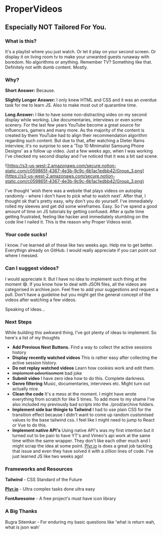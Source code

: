 # ProperVideos
## Especially NOT Tailored For You.

### What is this?

It's a playlist where you just watch. Or let it play on your second screen. Or display it on living room tv to make your unwanted guests runaway with boredom. No algorithms or anything. Remember TV? Something like that.  Definitely not with dumb content. Mostly.

### Why?

**Short Answer:** Because.

**Slightly Longer Answer:** I only knew HTML and CSS and it was an overdue task for me to learn JS. Also to make most out of quarantine time. 

**Long Answer:** I like to have some non-distracting video on my second display while working. Like documentaries, interviews or even some scenery. For the last few years YouTube become a great source for influencers, gamers and many more. As the majority of the content is created by them YouTube had to align their recommendation algorithm regarding such content. But due to that, after watching a Dieter Rams interview, it's no surprise to see a 'Top 10 Minimalist Samsung Phone Designs' as a follow up video. Just a few weeks ago, when I was working I've checked my second display and I've noticed that it was a bit sad scene. 

![https://s3-us-west-2.amazonaws.com/secure.notion-static.com/c059865f-4367-4e3b-9c9c-6b1ac1edbb42/Group_3.png](https://s3-us-west-2.amazonaws.com/secure.notion-static.com/c059865f-4367-4e3b-9c9c-6b1ac1edbb42/Group_3.png)

I've thought 'wish there was a website that plays videos on autoplay randomly - where I don't have to pick what to watch next'. After that, I thought ok that's pretty easy, why don't you do yourself. I've  immediately rolled my sleeves and get did some wireframes. Easy. So I've spend a good amount of time on JS tutorials by getting confused. After a quite time getting frustrated, feeling like hacker and immediately stumbling on the code line I nailed it. This is the reason why Proper Videos exist. 

### Your code sucks!

I know. I've learned all of these like two weeks ago. Help me to get better. Everythign already on GitHub. I would really appreciate if you can point out where I messed. 

### Can I suggest videos?

I would appreciate it. But I have no idea to implement such thing at the moment 😅. If you know how to deal with JSON files, all the videos are categorised in archive.json. Feel free to add your suggestions and request a pull. Don't have a guideline but you might get the general concept of the videos after watching a few videos. 

Speaking of ideas...

### Next Steps

While building this awkward thing, I've got plenty of ideas to implement. So here's a list of my thoughts

- **Add Previous Next Buttons.** Find a way to collect the active sessions history
- **Display recently watched videos** This is rather easy after collecting the active session history.
- **Do not replay watched videos** Learn how cookies work and edit them.
- ~~implement advertisement~~  bad joke
- **Submit video** I have zero idea how to do this. Complete darkness.
- **Genre filtering** Music, documentaries, interviews etc. Might turn out actually nice.
- **Clean the code** It's a mess at the moment. I might have wrote everything from scratch for like 5 times. To add more to my shame I've also included my previously bad scripts into the ./prod/archive   folders.
- **Implement side bar thingie to Tailwind** I had to use plain CSS for the transition effect because I didn't want to come up random customised values to the base tailwind css. I feel like I might need to jump to React or Vue to do this.
- **Implement native API's** Using native API's was my first intention but it turned out to be pain to have YT's and Vimeo's api work at the same time within the same wrapper. They don't like each other much and I might scrap the idea at some point. [Plyr.io](http://plyr.io) is does a great job tackling that issue and even they have solved it with a zillion lines of code. I've just learned JS like two weeks ago!

### Frameworks and Resources

**Tailwind** - CSS Standard of the Future

**[Plyr.io](http://plyr.io)** - Ultra complex tasks done ultra easy 

**FontAwesome** - A free project's must have icon library

### A Big **Thanks**

Bugra Sitemkar - For enduring my basic questions like 'what is return wah, what is json wah'